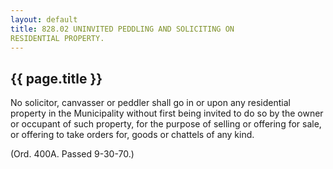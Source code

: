 ```yaml
---
layout: default 
title: 828.02 UNINVITED PEDDLING AND SOLICITING ON
RESIDENTIAL PROPERTY.
---
```


{{ page.title }}
----------------

No solicitor, canvasser or peddler shall go in or upon any residential
property in the Municipality without first being invited to do so by the
owner or occupant of such property, for the purpose of selling or
offering for sale, or offering to take orders for, goods or chattels of
any kind.

(Ord. 400A. Passed 9-30-70.)
